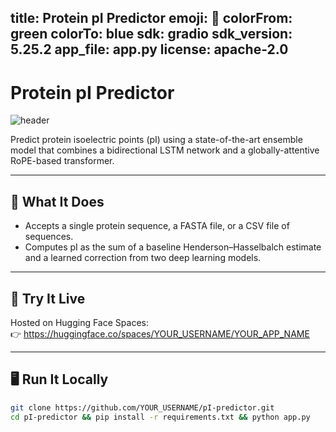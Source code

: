 title: Protein pI Predictor
emoji: 🧪
colorFrom: green
colorTo: blue
sdk: gradio
sdk_version: 5.25.2
app_file: app.py
license: apache-2.0
---

# Protein pI Predictor

![header](./header.png)

Predict protein isoelectric points (pI) using a state-of-the-art ensemble model that combines a bidirectional LSTM network and a globally-attentive RoPE-based transformer.

---

## 🔬 What It Does
- Accepts a single protein sequence, a FASTA file, or a CSV file of sequences.
- Computes pI as the sum of a baseline Henderson–Hasselbalch estimate and a learned correction from two deep learning models.

---

## 🚀 Try It Live
Hosted on Hugging Face Spaces:  
👉 https://huggingface.co/spaces/YOUR_USERNAME/YOUR_APP_NAME

---

## 🖥️ Run It Locally

```bash
git clone https://github.com/YOUR_USERNAME/pI-predictor.git
cd pI-predictor && pip install -r requirements.txt && python app.py
